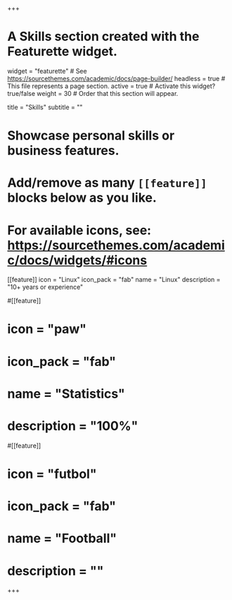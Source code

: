 +++
# A Skills section created with the Featurette widget.
widget = "featurette"  # See https://sourcethemes.com/academic/docs/page-builder/
headless = true  # This file represents a page section.
active = true  # Activate this widget? true/false
weight = 30  # Order that this section will appear.

title = "Skills"
subtitle = ""

# Showcase personal skills or business features.
# 
# Add/remove as many `[[feature]]` blocks below as you like.
# 
# For available icons, see: https://sourcethemes.com/academic/docs/widgets/#icons

[[feature]]
  icon = "Linux"
  icon_pack = "fab"
  name = "Linux"
  description = "10+ years or experience"
  
#[[feature]]
#  icon = "paw"
#  icon_pack = "fab"
#  name = "Statistics"
#  description = "100%"
  
#[[feature]]
#  icon = "futbol"
#  icon_pack = "fab"
#  name = "Football"
#  description = ""

+++
